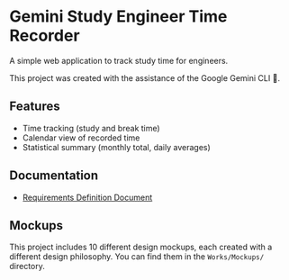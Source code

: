 # Gemini Study Engineer Time Recorder

A simple web application to track study time for engineers.

This project was created with the assistance of the Google Gemini CLI 🤖.

## Features
- Time tracking (study and break time)
- Calendar view of recorded time
- Statistical summary (monthly total, daily averages)

## Documentation
- [Requirements Definition Document](PROJECT/docs/requirements.md)

## Mockups
This project includes 10 different design mockups, each created with a different design philosophy. You can find them in the `Works/Mockups/` directory.